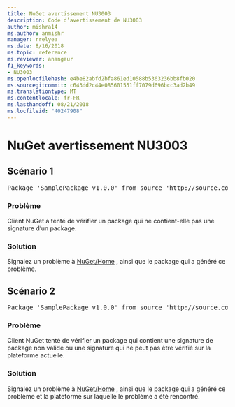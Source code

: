 ```yaml
---
title: NuGet avertissement NU3003
description: Code d’avertissement de NU3003
author: mishra14
ms.author: anmishr
manager: rrelyea
ms.date: 8/16/2018
ms.topic: reference
ms.reviewer: anangaur
f1_keywords:
- NU3003
ms.openlocfilehash: e4be82abfd2bfa861ed10588b5363236bb8fb020
ms.sourcegitcommit: c643dd2c44e085601551ff7079d696bcc3ad2b49
ms.translationtype: MT
ms.contentlocale: fr-FR
ms.lasthandoff: 08/21/2018
ms.locfileid: "40247908"
---
```

# <a name="nuget-warning-nu3003"></a>NuGet avertissement NU3003

## <a name="scenario-1"></a>Scénario 1

<pre>Package 'SamplePackage v1.0.0' from source 'http://source.com/index.json': The package is not signed. Unable to verify signature from an unsigned package.</pre>

### <a name="issue"></a>Problème

Client NuGet a tenté de vérifier un package qui ne contient-elle pas une signature d’un package.


### <a name="solution"></a>Solution

Signalez un problème à [NuGet/Home](https://github.com/NuGet/Home/issues) , ainsi que le package qui a généré ce problème.



## <a name="scenario-2"></a>Scénario 2

<pre>Package 'SamplePackage v1.0.0' from source 'http://source.com/index.json': The package signature is invalid or cannot be verified on this platform.</pre>

### <a name="issue"></a>Problème

Client NuGet tenté de vérifier un package qui contient une signature de package non valide ou une signature qui ne peut pas être vérifié sur la plateforme actuelle.


### <a name="solution"></a>Solution

Signalez un problème à [NuGet/Home](https://github.com/NuGet/Home/issues) , ainsi que le package qui a généré ce problème et la plateforme sur laquelle le problème a été rencontré.


